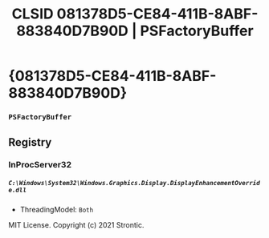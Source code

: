 ﻿---
title: "CLSID 081378D5-CE84-411B-8ABF-883840D7B90D | PSFactoryBuffer"
excerpt: What is COM-Object CLSID 081378D5-CE84-411B-8ABF-883840D7B90D?
---

# {081378D5-CE84-411B-8ABF-883840D7B90D}

### `PSFactoryBuffer`

## Registry


### InProcServer32

##### `C:\Windows\System32\Windows.Graphics.Display.DisplayEnhancementOverride.dll`
* ThreadingModel: `Both`

MIT License. Copyright (c) 2021 Strontic.


